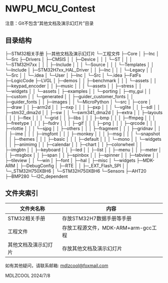 # NWPU_MCU_Contest

注意：Git不包含“其他文档及演示幻灯片”目录

## 目录结构

├─STM32相关手册
├─其他文档及演示幻灯片
└─工程文件
    ├─Core
    │  ├─Inc
    │  └─Src
    ├─Drivers
    │  ├─CMSIS
    │  │  ├─Device
    │  │  │  └─ST
    │  │  │      └─STM32H7xx
    │  │  │          ├─Include
    │  │  │          └─Source
    │  │  │              └─Templates
    │  │  └─Include
    │  ├─STM32H7xx_HAL_Driver
    │  │  ├─Inc
    │  │  │  └─Legacy
    │  │  └─Src
    │  │      └─.idea
    │  └─User
    │      ├─Inc
    │      └─Src
    │          └─.idea
    ├─FatFs
    ├─LogicCode
    ├─LVGL
    │  ├─demos
    │  │  ├─benchmark
    │  │  │  └─assets
    │  │  ├─keypad_encoder
    │  │  ├─music
    │  │  │  └─assets
    │  │  ├─stress
    │  │  └─widgets
    │  │      └─assets
    │  ├─examples
    │  │  └─porting
    │  ├─my_gui
    │  │  ├─custom
    │  │  └─generated
    │  │      ├─guider_customer_fonts
    │  │      ├─guider_fonts
    │  │      ├─images
    │  │      └─MicroPython
    │  └─src
    │      ├─core
    │      ├─draw
    │      │  ├─arm2d
    │      │  ├─nxp
    │      │  │  ├─pxp
    │      │  │  └─vglite
    │      │  ├─sdl
    │      │  ├─stm32_dma2d
    │      │  ├─sw
    │      │  └─swm341_dma2d
    │      ├─extra
    │      │  ├─layouts
    │      │  │  ├─flex
    │      │  │  └─grid
    │      │  ├─libs
    │      │  │  ├─bmp
    │      │  │  ├─ffmpeg
    │      │  │  ├─freetype
    │      │  │  ├─fsdrv
    │      │  │  ├─gif
    │      │  │  ├─png
    │      │  │  ├─qrcode
    │      │  │  ├─rlottie
    │      │  │  └─sjpg
    │      │  ├─others
    │      │  │  ├─fragment
    │      │  │  ├─gridnav
    │      │  │  ├─ime
    │      │  │  ├─imgfont
    │      │  │  ├─monkey
    │      │  │  ├─msg
    │      │  │  └─snapshot
    │      │  ├─themes
    │      │  │  ├─basic
    │      │  │  ├─default
    │      │  │  └─mono
    │      │  └─widgets
    │      │      ├─animimg
    │      │      ├─calendar
    │      │      ├─chart
    │      │      ├─colorwheel
    │      │      ├─imgbtn
    │      │      ├─keyboard
    │      │      ├─led
    │      │      ├─list
    │      │      ├─menu
    │      │      ├─meter
    │      │      ├─msgbox
    │      │      ├─span
    │      │      ├─spinbox
    │      │      ├─spinner
    │      │      ├─tabview
    │      │      ├─tileview
    │      │      └─win
    │      ├─font
    │      ├─hal
    │      ├─misc
    │      └─widgets
    ├─MDK-ARM
    │  ├─DebugConfig
    │  ├─RTE
    │  │  ├─_EXT_Flash_SPI
    │  │  └─_STM32H750XBH6
    │  └─STM32H750XBH6
    └─Sensors
        ├─AHT20
        ├─BMP280
        └─I2C_dependent

## 文件夹索引

| 文件夹名称           | 内容                                |
| -------------------- | ----------------------------------- |
| STM32相关手册        | 存放STM32H7数据手册等手册           |
| 工程文件             | 存放工程源文件，MDK-ARM+arm-gcc工程 |
| 其他文档及演示幻灯片 | 存放其他文档及演示幻灯片            |

如有其他疑问，请联系邮箱: mdlzcool@foxmail.com

MDLZCOOL 2024/7/8

